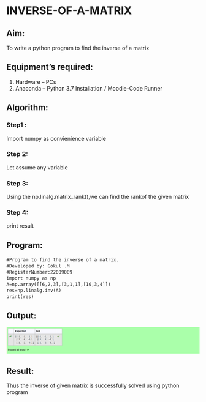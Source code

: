 # INVERSE-OF-A-MATRIX
## Aim:
To write a python program to find the inverse of a matrix
## Equipment’s required:
1. 	Hardware – PCs
2. 	Anaconda – Python 3.7 Installation / Moodle-Code Runner
## Algorithm:
### Step1 : 
Import numpy as convienience variable
### Step 2: 
Let assume any variable
### Step 3: 
Using the np.linalg.matrix_rank(),we can find the rankof the given matrix
### Step 4: 
print result

## Program:
```
#Program to find the inverse of a matrix.
#Developed by: Gokul .M
#RegisterNumber:22009089
import numpy as np
A=np.array([[6,2,3],[3,1,1],[10,3,4]])
res=np.linalg.inv(A)
print(res)
```
## Output:
![output](./inverse%20of%20matrix.png)
## Result:
Thus the inverse of given matrix is successfully solved using python program

